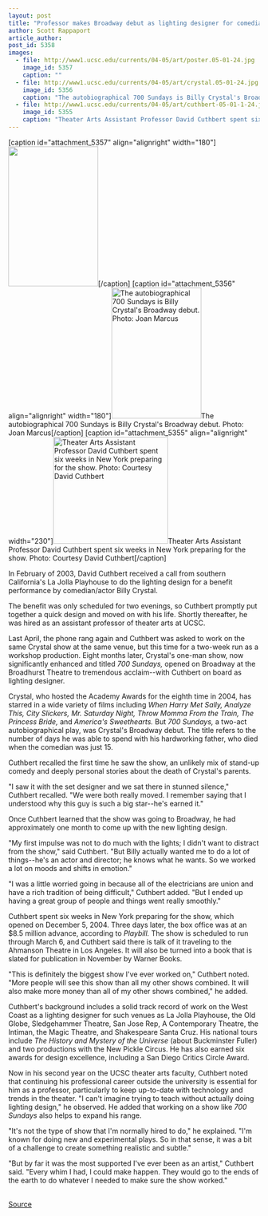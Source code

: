 ```yaml
---
layout: post
title: "Professor makes Broadway debut as lighting designer for comedian Billy Crystal's hit show"
author: Scott Rappaport
article_author: 
post_id: 5358
images:
  - file: http://www1.ucsc.edu/currents/04-05/art/poster.05-01-24.jpg
    image_id: 5357
    caption: ""
  - file: http://www1.ucsc.edu/currents/04-05/art/crystal.05-01-24.jpg
    image_id: 5356
    caption: "The autobiographical 700 Sundays is Billy Crystal's Broadway debut. Photo: Joan Marcus"
  - file: http://www1.ucsc.edu/currents/04-05/art/cuthbert-05-01-1-24.jpg
    image_id: 5355
    caption: "Theater Arts Assistant Professor David Cuthbert spent six weeks in New York preparing for the show. Photo: Courtesy David Cuthbert"
---
```


[caption id="attachment_5357" align="alignright" width="180"]<a href="http://dev-ucsc-news.pantheonsite.io/wp-content/uploads/2005/01/poster.05-01-24.jpg"><img class="size-full wp-image-5357" src="http://dev-ucsc-news.pantheonsite.io/wp-content/uploads/2005/01/poster.05-01-24.jpg" alt="" width="180" height="280" /></a>[/caption]
[caption id="attachment_5356" align="alignright" width="180"]<a href="http://dev-ucsc-news.pantheonsite.io/wp-content/uploads/2005/01/crystal.05-01-24.jpg"><img class="size-full wp-image-5356" src="http://dev-ucsc-news.pantheonsite.io/wp-content/uploads/2005/01/crystal.05-01-24.jpg" alt="The autobiographical 700 Sundays is Billy Crystal's Broadway debut. Photo: Joan Marcus" width="180" height="262" /></a>The autobiographical 700 Sundays is Billy Crystal's Broadway debut. Photo: Joan Marcus[/caption]
[caption id="attachment_5355" align="alignright" width="230"]<a href="http://dev-ucsc-news.pantheonsite.io/wp-content/uploads/2005/01/cuthbert-05-01-1-24.jpg"><img class="size-full wp-image-5355" src="http://dev-ucsc-news.pantheonsite.io/wp-content/uploads/2005/01/cuthbert-05-01-1-24.jpg" alt="Theater Arts Assistant Professor David Cuthbert spent six weeks in New York preparing for the show. Photo: Courtesy David Cuthbert" width="230" height="214" /></a>Theater Arts Assistant Professor David Cuthbert spent six weeks in New York preparing for the show. Photo: Courtesy David Cuthbert[/caption]
<a name="content" id="content"></a>
<p>
  In February of 2003, David Cuthbert received a call from southern California's La Jolla Playhouse to do the lighting design for a benefit performance by comedian/actor Billy Crystal.
</p>
<p>
  The benefit was only scheduled for two evenings, so Cuthbert promptly put together a quick design and moved on with his life. Shortly thereafter, he was hired as an assistant professor of theater arts at UCSC.<br>
</p>
<p>
  Last April, the phone rang again and Cuthbert was asked to work on the same Crystal show at the same venue, but this time for a two-week run as a workshop production. Eight months later, Crystal's one-man show, now significantly enhanced and titled <i>700 Sundays,</i> opened on Broadway at the Broadhurst Theatre to tremendous acclaim--with Cuthbert on board as lighting designer.<br>
</p>
<p>
  Crystal, who hosted the Academy Awards for the eighth time in 2004, has starred in a wide variety of films including <i>When Harry Met Sally, Analyze This, City Slickers, Mr. Saturday Night, Throw Momma From the Train, The Princess Bride,</i> and <i>America's Sweethearts.</i> But <i>700 Sundays,</i> a two-act autobiographical play, was Crystal's Broadway debut. The title refers to the number of days he was able to spend with his hardworking father, who died when the comedian was just 15.
</p>
<p>
  Cuthbert recalled the first time he saw the show, an unlikely mix of stand-up comedy and deeply personal stories about the death of Crystal's parents.<br>
</p>
<p>
  "I saw it with the set designer and we sat there in stunned silence," Cuthbert recalled. "We were both really moved. I remember saying that I understood why this guy is such a big star--he's earned it."<br>
</p>
<p>
  Once Cuthbert learned that the show was going to Broadway, he had approximately one month to come up with the new lighting design.<br>
</p>
<p>
  "My first impulse was not to do much with the lights; I didn't want to distract from the show," said Cuthbert. "But Billy actually wanted me to do a lot of things--he's an actor and director; he knows what he wants. So we worked a lot on moods and shifts in emotion."<br>
</p>
<p>
  "I was a little worried going in because all of the electricians are union and have a rich tradition of being difficult," Cuthbert added. "But I ended up having a great group of people and things went really smoothly."<br>
</p>
<p>
  Cuthbert spent six weeks in New York preparing for the show, which opened on December 5, 2004. Three days later, the box office was at an $8.5 million advance, according to <i>Playbill.</i> The show is scheduled to run through March 6, and Cuthbert said there is talk of it traveling to the Ahmanson Theatre in Los Angeles. It will also be turned into a book that is slated for publication in November by Warner Books.<br>
</p>
<p>
  "This is definitely the biggest show I've ever worked on," Cuthbert noted. "More people will see this show than all my other shows combined. It will also make more money than all of my other shows combined," he added.<br>
</p>
<p>
  Cuthbert's background includes a solid track record of work on the West Coast as a lighting designer for such venues as La Jolla Playhouse, the Old Globe, Sledgehammer Theatre, San Jose Rep, A Contemporary Theatre, the Intiman, the Magic Theatre, and Shakespeare Santa Cruz. His national tours include <i>The History and Mystery of the Universe</i> (about Buckminster Fuller) and two productions with the New Pickle Circus. He has also earned six awards for design excellence, including a San Diego Critics Circle Award.<br>
</p>
<p>
  Now in his second year on the UCSC theater arts faculty, Cuthbert noted that continuing his professional career outside the university is essential for him as a professor, particularly to keep up-to-date with technology and trends in the theater. "I can't imagine trying to teach without actually doing lighting design," he observed. He added that working on a show like <i>700 Sundays</i> also helps to expand his range.<br>
</p>
<p>
  "It's not the type of show that I'm normally hired to do," he explained. "I'm known for doing new and experimental plays. So in that sense, it was a bit of a challenge to create something realistic and subtle."<br>
</p>
<p>
  "But by far it was the most supported I've ever been as an artist," Cuthbert said. "Every whim I had, I could make happen. They would go to the ends of the earth to do whatever I needed to make sure the show worked."<br>
  <br>
</p>
<p><a href="http://www1.ucsc.edu/currents/04-05/01-24/cuthbert.asp" title="Permalink to cuthbert">Source</a></p>
